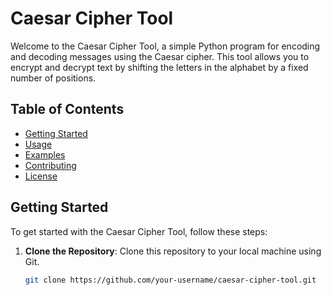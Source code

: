 # Caesar Cipher Tool

Welcome to the Caesar Cipher Tool, a simple Python program for encoding and decoding messages using the Caesar cipher. This tool allows you to encrypt and decrypt text by shifting the letters in the alphabet by a fixed number of positions.

## Table of Contents

- [Getting Started](#getting-started)
- [Usage](#usage)
- [Examples](#examples)
- [Contributing](#contributing)
- [License](#license)

## Getting Started

To get started with the Caesar Cipher Tool, follow these steps:

1. **Clone the Repository**: Clone this repository to your local machine using Git.

   ```sh
   git clone https://github.com/your-username/caesar-cipher-tool.git
